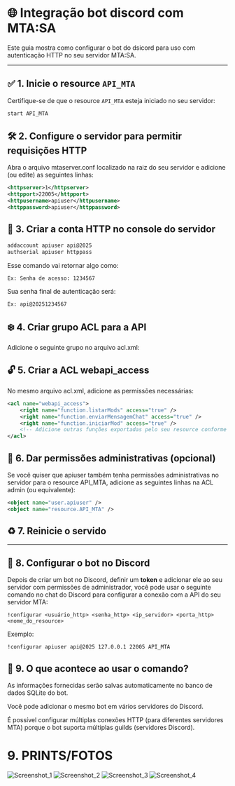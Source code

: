 # 🌐 Integração bot discord com MTA:SA

Este guia mostra como configurar o bot do dsicord para uso com autenticação HTTP no seu servidor MTA:SA.

---

## ✅ 1. Inicie o resource `API_MTA`

Certifique-se de que o resource `API_MTA` esteja iniciado no seu servidor:

```bash
start API_MTA
```

## 🛠️ 2. Configure o servidor para permitir requisições HTTP

Abra o arquivo mtaserver.conf localizado na raiz do seu servidor e adicione (ou edite) as seguintes linhas:

```xml
<httpserver>1</httpserver>
<httpport>22005</httpport>
<httpusername>apiuser</httpusername>
<httppassword>apiuser</httppassword>
```
## 🔐 3. Criar a conta HTTP no console do servidor

```bash
addaccount apiuser api@2025
authserial apiuser httppass
```
Esse comando vai retornar algo como:
```bash
Ex: Senha de acesso: 1234567
```
Sua senha final de autenticação será:


```bash
Ex: api@20251234567
```

## ❄️ 4. Criar grupo ACL para a API

Adicione o seguinte grupo no arquivo acl.xml:

## 🔓 5. Criar a ACL webapi_access

No mesmo arquivo acl.xml, adicione as permissões necessárias:

```xml
<acl name="webapi_access">
    <right name="function.listarMods" access="true" />
    <right name="function.enviarMensagemChat" access="true" />
    <right name="function.iniciarMod" access="true" />
    <!-- Adicione outras funções exportadas pelo seu resource conforme necessário -->
</acl>
```

## 🔧 6. Dar permissões administrativas (opcional)

Se você quiser que apiuser também tenha permissões administrativas no servidor para o resource API_MTA, adicione as seguintes linhas na ACL admin (ou equivalente):

```xml
<object name="user.apiuser" />
<object name="resource.API_MTA" />
```

## ♻️ 7. Reinicie o servido

---

## 🤖 8. Configurar o bot no Discord

Depois de criar um bot no Discord, definir um **token** e adicionar ele ao seu servidor com permissões de administrador, você pode usar o seguinte comando no chat do Discord para configurar a conexão com a API do seu servidor MTA:

```plaintext
!configurar <usuário_http> <senha_http> <ip_servidor> <porta_http> <nome_do_resource>
```
Exemplo:

```plaintext
!configurar apiuser api@2025 127.0.0.1 22005 API_MTA
```

## 💾 9. O que acontece ao usar o comando?

As informações fornecidas serão salvas automaticamente no banco de dados SQLite do bot.

Você pode adicionar o mesmo bot em vários servidores do Discord.

É possível configurar múltiplas conexões HTTP (para diferentes servidores MTA) porque o bot suporta múltiplas guilds (servidores Discord).


# 9. PRINTS/FOTOS
![Screenshot_1](https://github.com/user-attachments/assets/44bde92e-fa2f-48eb-ba23-bd52a2ec32f7)
![Screenshot_2](https://github.com/user-attachments/assets/53a9cf4d-a1b9-4b84-b89c-c02b3036f65a)
![Screenshot_3](https://github.com/user-attachments/assets/2936e991-7826-4c10-b948-2c83fa2f9adb)
![Screenshot_4](https://github.com/user-attachments/assets/46d81cfe-0bff-4d0f-b666-0889beece0db)



